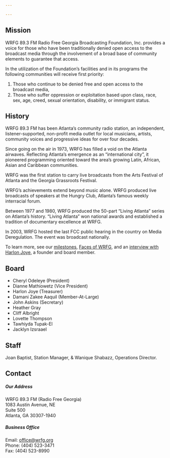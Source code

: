 ```yaml
---

---
```

## Mission

WRFG 89.3 FM Radio Free Georgia Broadcasting Foundation, Inc. provides a voice for those who have been traditionally denied open access to the broadcast media through the involvement of a broad base of community elements to guarantee that access.

In the utilization of the Foundation’s facilities and in its programs the following communities will receive first priority:

1. Those who continue to be denied free and open access to the broadcast media,
2. Those who suffer oppression or exploitation based upon class, race, sex, age, creed, sexual orientation, disability, or immigrant status.

## History

WRFG 89.3 FM has been Atlanta’s community radio station, an independent, listener-supported, non-profit media outlet for local musicians, artists, community voices and progressive ideas for over four decades.

Since going on the air in 1973, WRFG has filled a void on the Atlanta airwaves. Reflecting Atlanta’s emergence as an “international city”, it pioneered programming oriented toward the area’s growing Latin, African, Asian and Caribbean communities.

WRFG was the first station to carry live broadcasts from the Arts Festival of Atlanta and the Georgia Grassroots Festival.

WRFG’s achievements extend beyond music alone. WRFG produced live broadcasts of speakers at the Hungry Club, Atlanta’s famous weekly interracial forum.

Between 1977 and 1980, WRFG produced the 50-part “Living Atlanta” series on Atlanta’s history. “Living Atlanta” won national awards and established a tradition of documentary excellence at WRFG.

In 2003, WRFG hosted the last FCC public hearing in the country on Media Deregulation. The event was broadcast nationally.

To learn more, see our [milestones](/uploads/historical-milstones.pdf), [Faces of WRFG](https://www.youtube.com/watch?v=QfLwA29AthI), and an [interview with Harlon Joye](/uploads/interview-with-harlon-joye.pdf), a founder and board member. 

## Board

* Cheryl Odeleye (President)
* Dianne Mathiowetz (Vice President)
* Harlon Joye (Treasurer)
* Damani Zakee Aaquil (Member-At-Large)
* John Askins (Secretary)
* Heather Gray
* Cliff Albright
* Lovette Thompson
* Tawhiyda Tupak-El
* Jacklyn Izsraael

## Staff 

Joan Baptist, Station Manager, & Wanique Shabazz, Operations Director. 

## Contact

##### Our Address

WRFG 89.3 FM (Radio Free Georgia)  
1083 Austin Avenue, NE  
Suite 500  
Atlanta, GA 30307-1940

##### Business Office

Email: office@wrfg.org  
Phone: (404) 523-3471  
Fax: (404) 523-8990